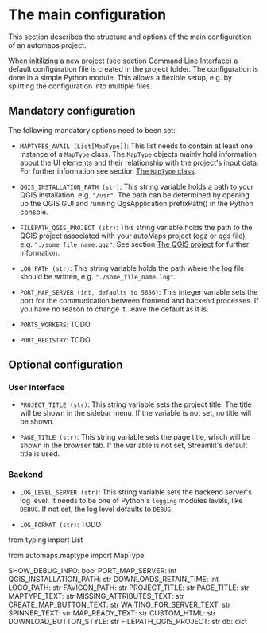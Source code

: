 # The main configuration

This section describes the structure and options of the main configuration of an 
automaps project.

When initilizing a new project (see section [Command Line Interface](user_guide/cli.md))
a default configuration file is created in the project folder. The configuration is done
in a simple Python module. This allows a flexible setup, e.g. by splitting the 
configuration into multiple files.

## Mandatory configuration

The following mandatory options need to been set:

* `MAPTYPES_AVAIL (List[MapType])`: This list needs to contain at least one instance of
a `MapType` class. The `MapType` objects mainly hold information about the UI elements
and their relationship with the project's input data. For further information see 
section [The `MapType` class](user_guide/map_type).

* `QGIS_INSTALLATION_PATH (str)`: This string variable holds a path to your QGIS installation, e.g. `"/usr"`. The path can be determined by opening up the QGIS GUI and 
running QgsApplication.prefixPath() in the Python console.

* `FILEPATH_QGIS_PROJECT (str)`: This string variable holds the path to the QGIS 
project associated with your autoMaps project (qgz or qgs file), e.g.
`"./some_file_name.qgz"`. See section [The QGIS project](user_guide/qgis_project.md)
for further information.

* `LOG_PATH (str)`: This string variable holds the path where the log file should be 
written, e.g. `"./some_file_name.log"`.

* `PORT_MAP_SERVER (int, defaults to 5656)`: This integer variable sets the port for
the communication between frontend and backend processes. If you have no reason to 
change it, leave the default as it is.

* `PORTS_WORKERS`: TODO

* `PORT_REGISTRY`: TODO

## Optional configuration
### User Interface
* `PROJECT_TITLE (str)`: This string variable sets the project title. The title will be
shown in the sidebar menu. If the variable is not set, no title will be shown.

* `PAGE_TITLE (str)`: This string variable sets the page title, which will be shown in
the browser tab. If the variable is not set, Streamlit's default title is used.

### Backend

* `LOG_LEVEL_SERVER (str)`: This string variable sets the backend server's log level.
It needs to be one of Python's `logging` modules levels, like `DEBUG`. If not set,
the log level defaults to `DEBUG`.

* `LOG_FORMAT (str)`: TODO


from typing import List

from automaps.maptype import MapType

SHOW_DEBUG_INFO: bool
PORT_MAP_SERVER: int
QGIS_INSTALLATION_PATH: str
DOWNLOADS_RETAIN_TIME: int
LOGO_PATH: str
FAVICON_PATH: str
PROJECT_TITLE: str
PAGE_TITLE: str
MAPTYPE_TEXT: str
MISSING_ATTRIBUTES_TEXT: str
CREATE_MAP_BUTTON_TEXT: str
WAITING_FOR_SERVER_TEXT: str
SPINNER_TEXT: str
MAP_READY_TEXT: str
CUSTOM_HTML: str
DOWNLOAD_BUTTON_STYLE: str
FILEPATH_QGIS_PROJECT: str
db: dict
